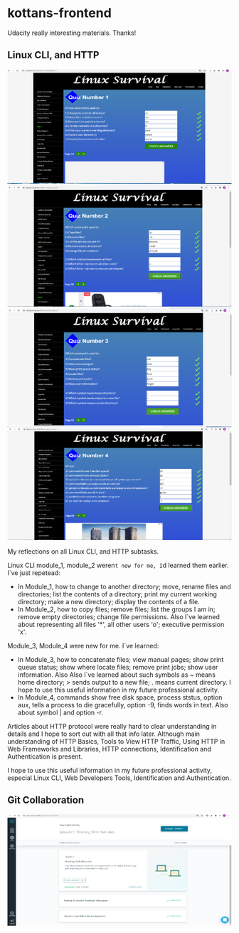 # kottans-frontend

Udacity really interesting materials. Thanks!


## Linux CLI, and HTTP

![module1_png](task_linux_cli/linux_module_1.png)
![module2_png](task_linux_cli/linux_module_2.png)
![module3_png](task_linux_cli/linux_module_3.png)
![module4_png](task_linux_cli/linux_module_4.png)

My reflections on all Linux CLI, and HTTP subtasks.

Linux CLI module_1, module_2 weren`t new for me, I`d learned them earlier. 
I`ve just repetead:
- In Module_1, how to change to another directory; move, rename files and directories; list the contents of a directory;
print my current working directory; make a new directory; display the contents of a file.
- In Module_2, how to copy files; remove files; list the groups I am in; remove empty directories; change file permissions. Also I`ve learned
about representing all files '*', all other users 'o'; executive permission 'x'.

Module_3, Module_4 were new for me. 
I`ve learned:
- In Module_3, how to concatenate files; view manual pages; show print queue status; show where locate files; remove print jobs; show user information.
Also Also I`ve learned about such symbols as ~ means home directory; > sends output to a new file; . means current directory.
I hope to use this useful information in my future professional activity.
- In Module_4, commands show free disk space, process ststus, option aux, tells a process to die gracefully, option -9,
finds words in text. Also about symbol | and option -r.

Articles about HTTP protocol were really hard to clear understanding in details and I hope to sort out with all that info later. Although main 
understanding of HTTP Basics, Tools to View HTTP Traffic, Using HTTP in Web Frameworks and Libraries, HTTP connections, Identification and Authentication is present.

I hope to use this useful information in my future professional activity, especial Linux CLI, Web Developers Tools, Identification and Authentication.

## Git Collaboration

![GitHub_Collaboration](task_git_collaboration/gitHub_and_collaboration.png)


